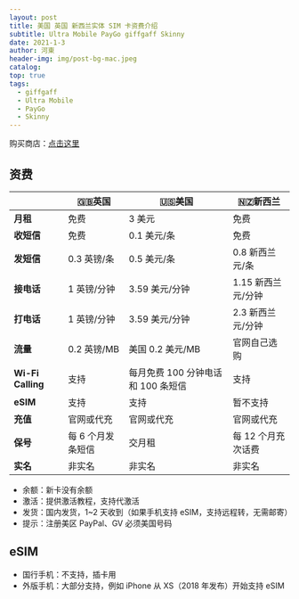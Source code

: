 ```yaml
---
layout: post
title: 美国 英国 新西兰实体 SIM 卡资费介绍
subtitle: Ultra Mobile PayGo giffgaff Skinny
date: 2021-1-3
author: 河東
header-img: img/post-bg-mac.jpeg
catalog: 
top: true
tags:
  - giffgaff
  - Ultra Mobile
  - PayGo
  - Skinny
---
```


购买商店：[点击这里](https://t.me/GVStore)

## 资费

|   |  🇬🇧英国|🇺🇸美国 | 🇳🇿新西兰|
|  ----  | ----  |----  | ---|
|  **月租**  | 免费  |3 美元 | 免费|
|  **收短信**|   免费  |0.1 美元/条   | 免费|
|  **发短信** |   0.3 英镑/条 |0.5 美元/条   |0.8 新西兰元/条|
| **接电话** | 1 英镑/分钟  |3.59 美元/分钟    |1.15 新西兰元/分钟|
| **打电话** | 1 英镑/分钟  |3.59 美元/分钟    |2.3 新西兰元/分钟|
|**流量**|0.2 英镑/MB|美国 0.2 美元/MB|官网自己选购|
|**Wi-Fi Calling**|支持|每月免费 100 分钟电话和 100 条短信|支持|
|  **eSIM** |   支持  |  支持  |暂不支持|
|  **充值** |  官网或代充  | 官网或代充 |官网或代充|
|**保号**|每 6 个月发条短信|交月租|每 12 个月充次话费|
|**实名** | 非实名 | 非实名 | 非实名|

- 余额：新卡没有余额
- 激活：提供激活教程，支持代激活
- 发货：国内发货，1~2 天收到（如果手机支持 eSIM，支持远程转，无需邮寄）
- 提示：注册美区 PayPal、GV 必须美国号码

## eSIM

- 国行手机：不支持，插卡用
- 外版手机：大部分支持，例如 iPhone 从 XS（2018 年发布）开始支持 eSIM